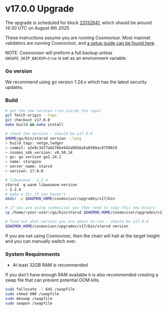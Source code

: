 # v17.0.0 Upgrade

The upgrade is scheduled for block [23132641](https://www.mintscan.io/stargaze/block/23132641), which should be around _14:30 UTC on August 8th 2025_.

These instructions assume you are running Cosmovisor. Most mainnet validators are running Cosmovisor, and [a setup guide can be found here](https://docs.cosmos.network/v0.50/build/tooling/cosmovisor#installation).

NOTE: Cosmovisor will preform a full backup unless `UNSAFE_SKIP_BACKUP=true` is set as an environment variable.

### Go version

We recommend using go version 1.24.x which has the latest security updates.

### Build

```bash
# get the new version (run inside the repo)
git fetch origin --tags
git checkout v17.0.0
make build && make install

# check the version - should be v17.0.0
$HOME/go/bin/starsd version --long
> build_tags: netgo,ledger
> commit: a2e9c3d77ab576b4442a8916a5a0369ac8759019
> cosmos_sdk_version: v0.50.14
> go: go version go1.24.1
> name: stargaze
> server_name: starsd
> version: 17.0.0

# libwasmvm - 2.2.4
starsd  q wasm libwasmvm-version
> 2.2.4
# make a dir if you haven't
mkdir -p $DAEMON_HOME/cosmovisor/upgrades/v17/bin

# if you are using cosmovisor you then need to copy this new binary
cp /home/<your-user>/go/bin/starsd $DAEMON_HOME/cosmovisor/upgrades/v17/bin

# find out what version you are about to run - should be v17.0.0
$DAEMON_HOME/cosmovisor/upgrades/v17/bin/starsd version


```

If you are not using Cosmovisor, then the chain will halt at the target height and you can manually switch over.

### System Requirements

- At least 32GB RAM is recommended

If you don't have enough RAM available it is also recommended creating a swap file that can prevent potential OOM kills.

```bash
sudo fallocate -l 64G /swapfile
sudo chmod 600 /swapfile
sudo mkswap /swapfile
sudo swapon /swapfile
```

